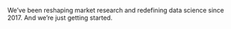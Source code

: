 We’ve been reshaping market research and redefining data science since 2017. And we’re just getting started.